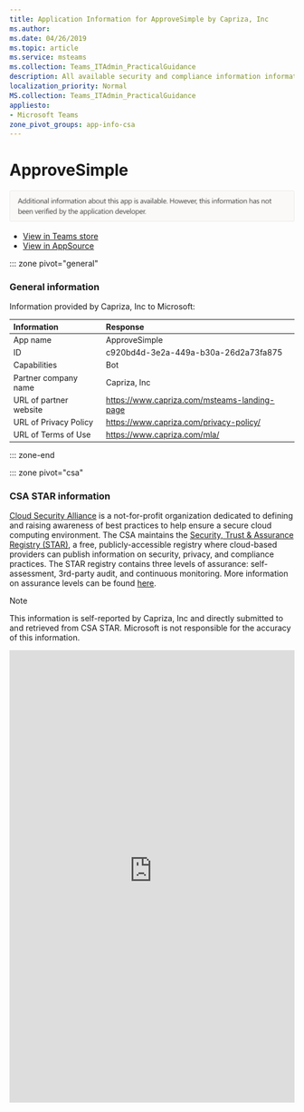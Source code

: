 ```yaml
---
title: Application Information for ApproveSimple by Capriza, Inc
ms.author: 
ms.date: 04/26/2019
ms.topic: article
ms.service: msteams
ms.collection: Teams_ITAdmin_PracticalGuidance
description: All available security and compliance information information for ApproveSimple, its data handling policies, its Microsoft Cloud App Security app catalog information, and security/compliance information in the CSA STAR registry.
localization_priority: Normal
MS.collection: Teams_ITAdmin_PracticalGuidance
appliesto:
- Microsoft Teams
zone_pivot_groups: app-info-csa
---
```

# ApproveSimple

<img alt="Non-attested image" src="./images/unattested.png" width="650"/>

* <a href="https://teams.microsoft.com/l/app/c920bd4d-3e2a-449a-b30a-26d2a73fa875" target="_blank">View in Teams store</a>
* <a href="https://appsource.microsoft.com/en-us/product/office/WA104381812" target="_blank">View in AppSource</a>

::: zone pivot="general"

### General information

Information provided by Capriza, Inc to Microsoft:

| **Information** | **Response** |
|:----------------|:-------------|
| App name | ApproveSimple |
| ID | c920bd4d-3e2a-449a-b30a-26d2a73fa875 |
| Capabilities | Bot |
| Partner company name | Capriza, Inc |
| URL of partner website | <https://www.capriza.com/msteams-landing-page> |
| URL of Privacy Policy | <https://www.capriza.com/privacy-policy/> |
| URL of Terms of Use | <https://www.capriza.com/mla/> |

::: zone-end



::: zone pivot="csa"

### CSA STAR information

[Cloud Security Alliance](https://cloudsecurityalliance.org/about/) is a not-for-profit organization dedicated to defining and raising awareness of best practices to help ensure a secure cloud computing environment. The CSA maintains the [Security, Trust & Assurance Registry (STAR)](https://cloudsecurityalliance.org/star/), a free, publicly-accessible registry where cloud-based providers can publish information on security, privacy, and compliance practices. The STAR registry contains three levels of assurance: self-assessment, 3rd-party audit, and continuous monitoring. More information on assurance levels can be found [here](https://cloudsecurityalliance.org/star/#_overview).

> [!NOTE]
> This information is self-reported by Capriza, Inc and directly submitted to and retrieved from CSA STAR. Microsoft is not responsible for the accuracy of this information.

<iframe height='798' scrolling='yes' title='Microsoft Teams App Information: CSA STAR' src='https://66eac45ba2a0418f9cfa290fcad4072b.codepen.website/#/details/49/Capriza' frameborder='no' style='width: 100%;'>

::: zone-end
